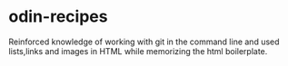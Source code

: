 # odin-recipes
Reinforced knowledge of working with git in the command line and used lists,links and images in HTML while memorizing the html boilerplate.

